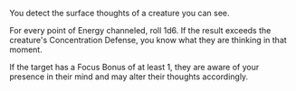 You detect the surface thoughts of a creature you can see.

For every point of Energy channeled, roll 1d6. If the result exceeds the creature's Concentration Defense, you know what they are thinking in that moment.

If the target has a Focus Bonus of at least 1, they are aware of your presence in their mind and may alter their thoughts accordingly.
